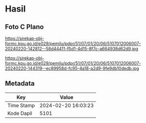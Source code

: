 # Hasil

## Foto C Plano

https://sirekap-obj-formc.kpu.go.id/e029/pemilu/pdpr/51/07/01/20/06/5107012006007-20240220-142812--58d44411-f5d1-4d15-8f7c-a664938d62d9.jpg

https://sirekap-obj-formc.kpu.go.id/e029/pemilu/pdpr/51/07/01/20/06/5107012006007-20240220-144319--ec89958d-fc95-4a18-a2d9-9fe9db10dedb.jpg


## Metadata

| Key        | Value               |
| ---------- | ------------------- |
| Time Stamp | 2024-02-20 16:03:23 |
| Kode Dapil | 5101                |



